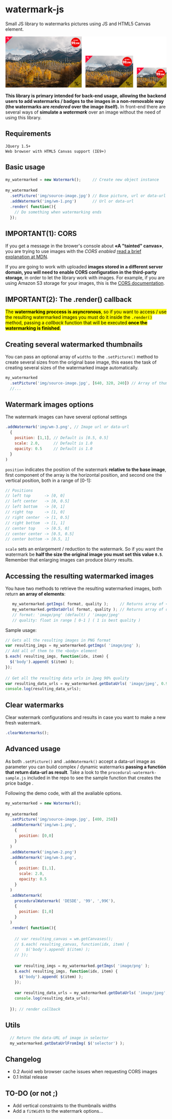 # watermark-js
Small JS library to watermarks pictures using JS and HTML5 Canvas element.

<img src="https://github.com/carloscabo/watermark-js/raw/master/result-screen-shot.png">

**This library is primary intended for back-end usage, allowing the backend users to add watermarks / badges to the images in a non-removable way (the watermarks are _rendered_ over the image itself).** In front-end there are several ways of **simulate a _watermark_** over an image without the need of using this library.

## Requirements

````
JQuery 1.5+
Web browser with HTML5 Canvas support (IE9+)
````

## Basic usage

````javascript
my_watermarked = new Watermark();     // Create new object instance

my_watermarked
  .setPicture('img/source-image.jpg') // Base picture, url or data-url
  .addWatermark('img/wm-1.png')       // Url or data-url
  .render( function(){
    // Do something when watermarking ends
  });
````

## IMPORTANT(1): CORS
If you get a message in the brower's console about **«A "tainted" canvas»**, you are trying to use images with the _CORS enabled_ [read a brief explanation at MDN](https://developer.mozilla.org/es/docs/Web/HTML/Imagen_con_CORS_habilitado).

If you are going to work with uploaded **images stored in a different server domain, you will need to enable CORS configuration in the third-party storage**, in order to let the library work with images.
For example, if you are using Amazon S3 storage for your images, this is the [CORS documentation](http://docs.aws.amazon.com/AmazonS3/latest/dev/cors.html#how-do-i-enable-cors).

## IMPORTANT(2): The .render() callback
<mark> The **watermarking proccess is asyncronous**, so if you want to access / use the resulting watermarked images you must do it inside the `.render()` method, passing a _callback_ function that will be executed **once the watermarking is finished**. </mark>

## Creating several watermarked thumbnails
You can pass an optional array of `widths` to the `.setPicture()` method to create several sizes from the original base image, this eases the task of creating several sizes of the watermarked image automatically.

````javascript
my_watermarked
  .setPicture('img/source-image.jpg', [640, 320, 240]) // Array of thumbs widths
  //...
````

## Watermark images options
The watermark images can have several optional settings

````javascript
.addWatermark('img/wm-3.png', // Image url or data-url
  {
    position: [1,1], // Default is [0.5, 0.5]
    scale: 2.0,      // Default is 1.0
    opacity: 0.5     // Default is 1.0
  }
)
````

`position` indicates the position of the watermark **relative to the base image**, first component of the array is the horizontal position, and second one the vertical position, both in a range of [0-1]:

````javascript
// Positions
// left top      -> [0, 0]
// left center   -> [0, 0.5]
// left bottom   -> [0, 1]
// right top     -> [1, 0]
// right center  -> [1, 0.5]
// right bottom  -> [1, 1]
// center top    -> [0.5, 0]
// center center -> [0.5, 0.5]
// center bottom -> [0.5, 1]
````

`scale` sets an enlargement / reduction to the watermark. So if you want the watermark be **half the size the original image you must set this value `0.5`**. Remember that enlarging images can produce _blurry_ results.

## Accessing the resulting watermarked images

You have two methods to retrieve the resulting watermarked images, both return **an array of elements**:

````javascript
   my_watermarked.getImgs( format, quality );     // Returns array of <img>s
   my_watermarked.getDataUrls( format, quality ); // Returns array of data-urls
   // format: 'image/png' (default) / 'image/jpeg'
   // quality: float in range [ 0-1 ] ( 1 is best quality )
````

Sample usage:

````javascript
// Gets all the resulting images in PNG format
var resulting_imgs = my_watermarked.getImgs( 'image/png' );
// Add all of them to the <body> element
$.each( resulting_imgs, function(idx, item) {
  $('body').append( $(item) );
});

// Get all the resulting data urls in Jpeg 90% quality
var resulting_data_urls = my_watermarked.getDataUrls( 'image/jpeg', 0.9 );
console.log(resulting_data_urls);
````

## Clear watermarks

Clear watermark configurations and results in case you want to make a new fresh watermark.

````javascript
.clearWatermarks();
````

## Advanced usage
As both `.setPicture()` and `.addWatermark()` accept a data-url image as parameter you can build complex / dynamic watermarks **passing a functión that return data-url as result**. Take a look to the `procedural-watermark-sample.js` included in the repo to see the sample function that creates the price badge .

Following the demo code, with all the avaliable options.

````javascript
my_watermarked = new Watermark();

my_watermarked
  .setPicture('img/source-image.jpg', [400, 250])
  .addWatermark('img/wm-1.png',
    {
      position: [0,0]
    }
  )
  .addWatermark('img/wm-2.png')
  .addWatermark('img/wm-3.png',
    {
      position: [1,1],
      scale: 2.0,
      opacity: 0.5
    }
  )
  .addWatermark(
    proceduralWatermark( 'DESDE', '99', ',99€'),
    {
      position: [1,0]
    }
  )
  .render( function(){

    // var resulting_canvas = wm.getCanvases();
    // $.each( resulting_canvas, function(idx, item) {
    //   $('body').append( $(item) );
    // });

    var resulting_imgs = my_watermarked.getImgs( 'image/png' );
    $.each( resulting_imgs, function(idx, item) {
      $('body').append( $(item) );
    });

    var resulting_data_urls = my_watermarked.getDataUrls( 'image/jpeg', 0.9 );
    console.log(resulting_data_urls);

  }); // render callback
````

## Utils
````javascript
  // Return the data-URL of image in selector
  my_watermarked.getDataUrlFromImg( $('selector') );
````

## Changelog
  * 0.2 Avoid web browser cache issues when requesting CORS images
  * 0.1 Initial release

## TO-DO (or not ;)
- Add vertical constraints to the thumbnails widths
- Add a `fitWidth` to the watermark options...
